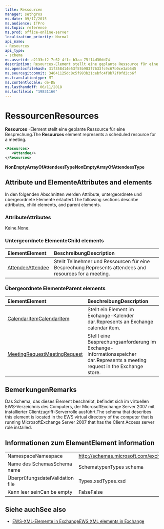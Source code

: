 ```yaml
---
title: Ressourcen
manager: sethgros
ms.date: 09/17/2015
ms.audience: ITPro
ms.topic: reference
ms.prod: office-online-server
localization_priority: Normal
api_name:
- Resources
api_type:
- schema
ms.assetid: a2133cf2-7c62-4f1c-b3aa-75f14d30dd74
description: Resources-Element stellt eine geplante Ressource für eine Besprechung.
ms.openlocfilehash: 31f358414e53f55b983f7633fc9c67b0ce3ab645
ms.sourcegitcommit: 34041125dc8c5f993b21cebfc4f8b72f0fd2cb6f
ms.translationtype: MT
ms.contentlocale: de-DE
ms.lasthandoff: 06/11/2018
ms.locfileid: "19831166"
---
```

# <a name="resources"></a><span data-ttu-id="900c5-103">Ressourcen</span><span class="sxs-lookup"><span data-stu-id="900c5-103">Resources</span></span>

<span data-ttu-id="900c5-104">**Resources** -Element stellt eine geplante Ressource für eine Besprechung.</span><span class="sxs-lookup"><span data-stu-id="900c5-104">The **Resources** element represents a scheduled resource for a meeting.</span></span> 
  
```xml
<Resources>
   <Attendee/>
</Resources>
```

 <span data-ttu-id="900c5-105">**NonEmptyArrayOfAttendeesType**</span><span class="sxs-lookup"><span data-stu-id="900c5-105">**NonEmptyArrayOfAttendeesType**</span></span>
## <a name="attributes-and-elements"></a><span data-ttu-id="900c5-106">Attribute und Elemente</span><span class="sxs-lookup"><span data-stu-id="900c5-106">Attributes and elements</span></span>

<span data-ttu-id="900c5-107">In den folgenden Abschnitten werden Attribute, untergeordnete und übergeordnete Elemente erläutert.</span><span class="sxs-lookup"><span data-stu-id="900c5-107">The following sections describe attributes, child elements, and parent elements.</span></span>
  
### <a name="attributes"></a><span data-ttu-id="900c5-108">Attribute</span><span class="sxs-lookup"><span data-stu-id="900c5-108">Attributes</span></span>

<span data-ttu-id="900c5-109">Keine.</span><span class="sxs-lookup"><span data-stu-id="900c5-109">None.</span></span>
  
### <a name="child-elements"></a><span data-ttu-id="900c5-110">Untergeordnete Elemente</span><span class="sxs-lookup"><span data-stu-id="900c5-110">Child elements</span></span>

|<span data-ttu-id="900c5-111">**Element**</span><span class="sxs-lookup"><span data-stu-id="900c5-111">**Element**</span></span>|<span data-ttu-id="900c5-112">**Beschreibung**</span><span class="sxs-lookup"><span data-stu-id="900c5-112">**Description**</span></span>|
|:-----|:-----|
|[<span data-ttu-id="900c5-113">Attendee</span><span class="sxs-lookup"><span data-stu-id="900c5-113">Attendee</span></span>](attendee.md) <br/> |<span data-ttu-id="900c5-114">Stellt Teilnehmer und Ressourcen für eine Besprechung.</span><span class="sxs-lookup"><span data-stu-id="900c5-114">Represents attendees and resources for a meeting.</span></span>  <br/> |
   
### <a name="parent-elements"></a><span data-ttu-id="900c5-115">Übergeordnete Elemente</span><span class="sxs-lookup"><span data-stu-id="900c5-115">Parent elements</span></span>

|<span data-ttu-id="900c5-116">**Element**</span><span class="sxs-lookup"><span data-stu-id="900c5-116">**Element**</span></span>|<span data-ttu-id="900c5-117">**Beschreibung**</span><span class="sxs-lookup"><span data-stu-id="900c5-117">**Description**</span></span>|
|:-----|:-----|
|[<span data-ttu-id="900c5-118">CalendarItem</span><span class="sxs-lookup"><span data-stu-id="900c5-118">CalendarItem</span></span>](calendaritem.md) <br/> |<span data-ttu-id="900c5-119">Stellt ein Element im Exchange-Kalender dar.</span><span class="sxs-lookup"><span data-stu-id="900c5-119">Represents an Exchange calendar item.</span></span>  <br/> |
|[<span data-ttu-id="900c5-120">MeetingRequest</span><span class="sxs-lookup"><span data-stu-id="900c5-120">MeetingRequest</span></span>](meetingrequest.md) <br/> |<span data-ttu-id="900c5-121">Stellt eine Besprechungsanforderung im Exchange-Informationsspeicher dar.</span><span class="sxs-lookup"><span data-stu-id="900c5-121">Represents a meeting request in the Exchange store.</span></span>  <br/> |
   
## <a name="remarks"></a><span data-ttu-id="900c5-122">Bemerkungen</span><span class="sxs-lookup"><span data-stu-id="900c5-122">Remarks</span></span>

<span data-ttu-id="900c5-123">Das Schema, das dieses Element beschreibt, befindet sich im virtuellen EWS-Verzeichnis des Computers, der MicrosoftExchange Server 2007 mit installierter Clientzugriff-Serverrolle ausführt.</span><span class="sxs-lookup"><span data-stu-id="900c5-123">The schema that describes this element is located in the EWS virtual directory of the computer that is running MicrosoftExchange Server 2007 that has the Client Access server role installed.</span></span>
  
## <a name="element-information"></a><span data-ttu-id="900c5-124">Informationen zum Element</span><span class="sxs-lookup"><span data-stu-id="900c5-124">Element information</span></span>

|||
|:-----|:-----|
|<span data-ttu-id="900c5-125">Namespace</span><span class="sxs-lookup"><span data-stu-id="900c5-125">Namespace</span></span>  <br/> |http://schemas.microsoft.com/exchange/services/2006/types  <br/> |
|<span data-ttu-id="900c5-126">Name des Schemas</span><span class="sxs-lookup"><span data-stu-id="900c5-126">Schema name</span></span>  <br/> |<span data-ttu-id="900c5-127">Schematypen</span><span class="sxs-lookup"><span data-stu-id="900c5-127">Types schema</span></span>  <br/> |
|<span data-ttu-id="900c5-128">Überprüfungsdatei</span><span class="sxs-lookup"><span data-stu-id="900c5-128">Validation file</span></span>  <br/> |<span data-ttu-id="900c5-129">Types.xsd</span><span class="sxs-lookup"><span data-stu-id="900c5-129">Types.xsd</span></span>  <br/> |
|<span data-ttu-id="900c5-130">Kann leer sein</span><span class="sxs-lookup"><span data-stu-id="900c5-130">Can be empty</span></span>  <br/> |<span data-ttu-id="900c5-131">False</span><span class="sxs-lookup"><span data-stu-id="900c5-131">False</span></span>  <br/> |
   
## <a name="see-also"></a><span data-ttu-id="900c5-132">Siehe auch</span><span class="sxs-lookup"><span data-stu-id="900c5-132">See also</span></span>



- [<span data-ttu-id="900c5-133">EWS-XML-Elemente in Exchange</span><span class="sxs-lookup"><span data-stu-id="900c5-133">EWS XML elements in Exchange</span></span>](ews-xml-elements-in-exchange.md)

